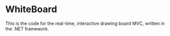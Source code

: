 # WhiteBoard
This is the code for the real-time, interactive drawing board MVC, written in the .NET framework.
